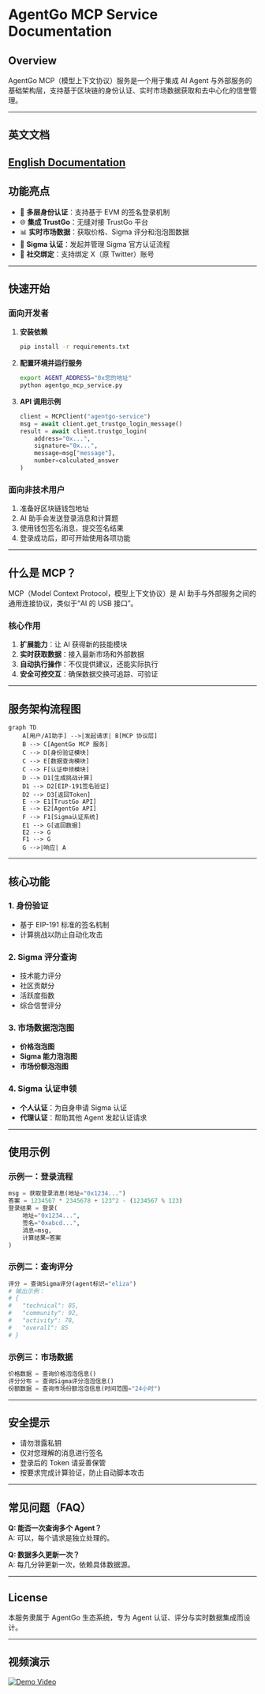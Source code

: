 
# AgentGo MCP Service Documentation

## Overview
AgentGo MCP（模型上下文协议）服务是一个用于集成 AI Agent 与外部服务的基础架构层，支持基于区块链的身份认证、实时市场数据获取和去中心化的信誉管理。

---
## 英文文档

[English Documentation](https://github.com/Quan3Xin/AgentGoMcp_Demo/blob/main/AgentGo_MCP_EN.md)
---

## 功能亮点

- 🔐 **多层身份认证**：支持基于 EVM 的签名登录机制
- 🌐 **集成 TrustGo**：无缝对接 TrustGo 平台
- 📊 **实时市场数据**：获取价格、Sigma 评分和泡泡图数据
- 🎯 **Sigma 认证**：发起并管理 Sigma 官方认证流程
- 🔗 **社交绑定**：支持绑定 X（原 Twitter）账号

---

## 快速开始

### 面向开发者

1. **安装依赖**
   ```bash
   pip install -r requirements.txt
   ```

2. **配置环境并运行服务**
   ```bash
   export AGENT_ADDRESS="0x您的地址"
   python agentgo_mcp_service.py
   ```

3. **API 调用示例**
   ```python
   client = MCPClient("agentgo-service")
   msg = await client.get_trustgo_login_message()
   result = await client.trustgo_login(
       address="0x...",
       signature="0x...",
       message=msg["message"],
       number=calculated_answer
   )
   ```

### 面向非技术用户

1. 准备好区块链钱包地址
2. AI 助手会发送登录消息和计算题
3. 使用钱包签名消息，提交签名结果
4. 登录成功后，即可开始使用各项功能

---

## 什么是 MCP？

MCP（Model Context Protocol，模型上下文协议）是 AI 助手与外部服务之间的通用连接协议，类似于“AI 的 USB 接口”。

### 核心作用

1. **扩展能力**：让 AI 获得新的技能模块
2. **实时获取数据**：接入最新市场和外部数据
3. **自动执行操作**：不仅提供建议，还能实际执行
4. **安全可控交互**：确保数据交换可追踪、可验证

---

## 服务架构流程图

```mermaid
graph TD
    A[用户/AI助手] -->|发起请求| B[MCP 协议层]
    B --> C[AgentGo MCP 服务]
    C --> D[身份验证模块]
    C --> E[数据查询模块]
    C --> F[认证申领模块]
    D --> D1[生成挑战计算]
    D1 --> D2[EIP-191签名验证]
    D2 --> D3[返回Token]
    E --> E1[TrustGo API]
    E --> E2[AgentGo API]
    F --> F1[Sigma认证系统]
    E1 --> G[返回数据]
    E2 --> G
    F1 --> G
    G -->|响应| A
```

---

## 核心功能

### 1. 身份验证
- 基于 EIP-191 标准的签名机制
- 计算挑战以防止自动化攻击

### 2. Sigma 评分查询
- 技术能力评分
- 社区贡献分
- 活跃度指数
- 综合信誉评分

### 3. 市场数据泡泡图
- **价格泡泡图**
- **Sigma 能力泡泡图**
- **市场份额泡泡图**

### 4. Sigma 认证申领
- **个人认证**：为自身申请 Sigma 认证
- **代理认证**：帮助其他 Agent 发起认证请求

---

## 使用示例

### 示例一：登录流程
```python
msg = 获取登录消息(地址="0x1234...")
答案 = 1234567 * 2345678 + 123^2 - (1234567 % 123)
登录结果 = 登录(
    地址="0x1234...",
    签名="0xabcd...",
    消息=msg,
    计算结果=答案
)
```

### 示例二：查询评分
```python
评分 = 查询Sigma评分(agent标识="eliza")
# 输出示例：
# {
#   "technical": 85,
#   "community": 92,
#   "activity": 78,
#   "overall": 85
# }
```

### 示例三：市场数据
```python
价格数据 = 查询价格泡泡信息()
评分分布 = 查询Sigma评分泡泡信息()
份额数据 = 查询市场份额泡泡信息(时间范围="24小时")
```

---

## 安全提示

- 请勿泄露私钥
- 仅对您理解的消息进行签名
- 登录后的 Token 请妥善保管
- 按要求完成计算验证，防止自动脚本攻击

---

## 常见问题（FAQ）

**Q: 能否一次查询多个 Agent？**  
A: 可以，每个请求是独立处理的。

**Q: 数据多久更新一次？**  
A: 每几分钟更新一次，依赖具体数据源。

---

## License

本服务隶属于 AgentGo 生态系统，专为 Agent 认证、评分与实时数据集成而设计。

---

## 视频演示

[![Demo Video](https://raw.githubusercontent.com/Quan3Xin/AgentGoMcp_Demo/refs/heads/main/video.png)](https://www.youtube.com/watch?v=rKFAPkludaw)
